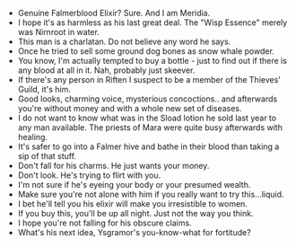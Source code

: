 - Genuine Falmerblood Elixir? Sure. And I am Meridia.
- I hope it's as harmless as his last great deal. The "Wisp Essence" merely was Nirnroot in water.
- This man is a charlatan. Do not believe any word he says.
- Once he tried to sell some ground dog bones as snow whale powder.
- You know, I'm actually tempted to buy a bottle - just to find out if there is any blood at all in it. Nah, probably just skeever.
- If there's any person in Riften I suspect to be a member of the Thieves' Guild, it's him.
- Good looks, charming voice, mysterious concoctions.. and afterwards you're without money and with a whole new set of diseases.
- I do not want to know what was in the Sload lotion he sold last year to any man available. The priests of Mara were quite busy afterwards with healing.
- It's safer to go into a Falmer hive and bathe in their blood than taking a sip of that stuff.
- Don't fall for his charms. He just wants your money.
- Don't look. He's trying to flirt with you.
- I'm not sure if he's eyeing your body or your presumed wealth.
- Make sure you're not alone with him if you really want to try this...liquid.
- I bet he'll tell you his elixir will make you irresistible to women.
- If you buy this, you'll be up all night. Just not the way you think.
- I hope you're not falling for his obscure claims.
- What's his next idea, Ysgramor's you-know-what for fortitude?
